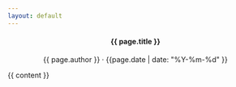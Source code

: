 ```yaml
---
layout: default
---
```


<h4 style="text-align:center">{{ page.title }} </h4>
<p class="meta" style="text-align:center"> {{ page.author }} &middot {{page.date | date: "%Y-%m-%d" }} </p>

<div class="post">
  {{ content }}
</div>